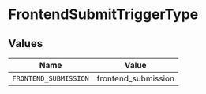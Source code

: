# FrontendSubmitTriggerType


## Values

| Name                  | Value                 |
| --------------------- | --------------------- |
| `FRONTEND_SUBMISSION` | frontend_submission   |